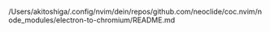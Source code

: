 /Users/akitoshiga/.config/nvim/dein/repos/github.com/neoclide/coc.nvim/node_modules/electron-to-chromium/README.md
